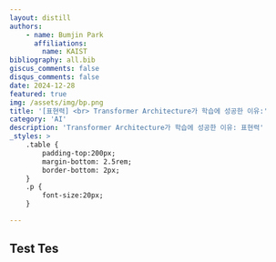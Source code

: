 ```yaml
---
layout: distill
authors: 
    - name: Bumjin Park
      affiliations:
        name: KAIST
bibliography: all.bib
giscus_comments: false
disqus_comments: false
date: 2024-12-28
featured: true
img: /assets/img/bp.png
title: '[표현력] <br> Transformer Architecture가 학습에 성공한 이유:'
category: 'AI'
description: 'Transformer Architecture가 학습에 성공한 이유: 표현력'
_styles: >
    .table {
        padding-top:200px;
        margin-bottom: 2.5rem;
        border-bottom: 2px;
    }
    .p {
        font-size:20px;
    }

---
```


## Test  Tes